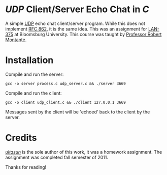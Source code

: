 # *UDP* Client/Server Echo Chat in *C*

A simple [UDP](https://en.wikipedia.org/wiki/User_Datagram_Protocol) echo chat client/server program. While this does not implement [RFC 862](https://en.wikipedia.org/wiki/Echo_Protocol), it is the same idea.
This was an assignment for [LAN-375](https://montcs.bloomu.edu/375/) at Bloomsburg University.
This course was taught by [Professor Robert Montante](https://montcs.bloomu.edu/).

# Installation

Compile and run the server:

`gcc -o server process.c udp_server.c && ./server 3669`

Compile and run the client:

`gcc -o client udp_client.c && ./client 127.0.0.1 3669`

Messages sent by the client will be 'echoed' back to the client by the server.

# Credits
[*ultasun*](https://github.com/ultasun) is the sole author of this work, it was a homework assignment. 
The assignment was completed fall semester of 2011.

Thanks for reading!
